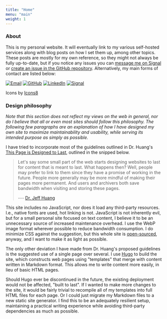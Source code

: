 ```yaml
---
title: "Home"
menu: "main"
weight: 1
---
```


### About

This is my personal website. It will eventually link to my various self-hosted
services along with blog posts on how I set them up, among other topics. These
posts are mostly for my own reference, so they might not always be fully
up-to-date, but if you notice any issues you can
[message me on Signal](https://signal.me/#eu/D9ahAdeW8Zbb9Nlp_Priz3iuK5Cce0le33frY5Xlt31O0QdNprdF5ZmoxcCf88Ga)
or [create an issue in the GitHub repository](https://github.com/ldmitch/ldmitch.dev/issues/new).
Alternatively, my main forms of contact are listed below:

[![Email](/images/email-light.webp)](mailto:liam.mitchell@uwaterloo.ca)
[![GitHub](/images/github-light.webp)](https://github.com/ldmitch)
[![LinkedIn](/images/linkedin-light.webp)](https://www.linkedin.com/in/liamdmitchell/)
[![Signal](/images/signal-light.webp)](https://signal.me/#eu/D9ahAdeW8Zbb9Nlp_Priz3iuK5Cce0le33frY5Xlt31O0QdNprdF5ZmoxcCf88Ga)

Icons by [Icons8](https://icons8.com/)

### Design philosophy

*Note that this section does not reflect my views on the web in general, nor do
I believe that all or even most sites should follow this philosophy. The
following few paragraphs are an explanation of how I have designed my own site
to maximize maintainability and usability, while serving its intended purpose as
simply as possible.*

I have tried to incorporate most of the guidelines outlined in Dr. Huang's
[This Page is Designed to Last](https://jeffhuang.com/designed_to_last/),
outlined in the snipped below.

> Let's say some small part of the web starts designing websites to last for
> content that is meant to last. What happens then? Well, people may prefer to
> link to them since they have a promise of working in the future. People more
> generally may be more mindful of making their pages more permanent. And users
> and archivers both save bandwidth when visiting and storing these pages.
>
> --- [Dr. Jeff Huang](https://jeffhuang.com/)

This site includes no JavaScript, nor does it load any third-party resources.
I.e., native fonts are used, hot linking is not. JavaScript is not inherently
evil, but for a small personal site focused on text content, I believe it to be
an unnecessary source of increased maintenance overhead. I use the WebP image
format wherever possible to reduce bandwidth consumption. I do minimize CSS
against the suggestion, but this whole site is
[open-sourced](https://github.com/ldmitch/ldmitch.dev), anyway, and I want to
make it as light as possible.

The only other deviation I have made from Dr. Huang's proposed guidelines is the
suggested use of a single page over several. I use [Hugo](https://gohugo.io/) to
build the site, which constructs web pages using "templates" that merge with
content written in Markdown format. This allows me to write content more easily,
in lieu of basic HTML pages.

Should Hugo ever be discontinued in the future, the existing deployment would
not be affected, "built to last". If I wanted to make more changes to the site,
it would be fairly trivial to recompile all of my templates into full HTML files
for each page. Or I could just migrate my Markdown files to a new static site
generator. I find this to be an adequately resilient setup, maintaining a
practical writing experience while avoiding third-party dependencies as much as
possible.

